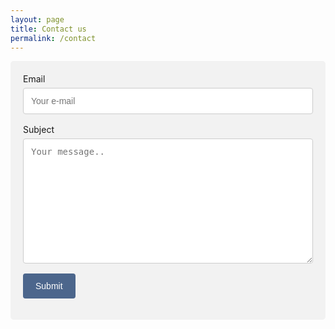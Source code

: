 ```yaml
---
layout: page
title: Contact us
permalink: /contact
---
```


<!--<form name="contactform" method="post" action="https://formspree.io/nomad.ai.ou@gmail.com">
  <input type="email" name="email" placeholder="Your email">
  <textarea name="message" placeholder="Your message"></textarea>
  <button type="submit">Send</button>
</form> -->

<style>
body {
  <!-- font-family: Arial,
  Helvetica, sans-serif; -->
}

input[type=text], select, textarea {
    width: 100%;
    padding: 12px;
    border: 1px solid #ccc;
    border-radius: 4px;
    box-sizing: border-box;
    margin-top: 6px;
    margin-bottom: 16px;
    resize: vertical;
}

input[type=submit] {
    background-color: #4C668C;
    color: white;
    padding: 12px 20px;
    border: none;
    border-radius: 4px;
    cursor: pointer;
}

input, select, textarea {
font-size: 100%;
}


input[type=submit]:hover {
    background-color: #142E54;
}

.formContainer {
    border-radius: 5px;
    background-color: #f2f2f2;
    padding: 20px;
}
</style>


<div class="formContainer">
  <form action="https://formspree.io/contact@nomadai.org" method="POST">
    <label for="fname">Email</label>
    <input type="text" id="fname" name="email" placeholder="Your e-mail">
    <label for="subject">Subject</label>
    <textarea id="subject" name="subject" placeholder="Your message.." style="height:200px"></textarea>
    <input type="submit" value="Submit">
  </form>
</div>
